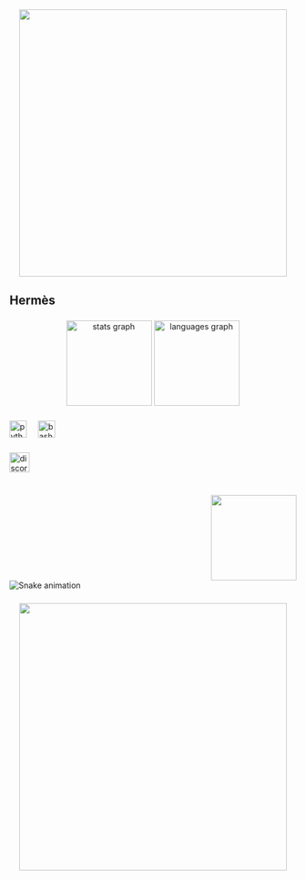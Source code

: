 <div align="center">
  <img height="470" src="https://media.discordapp.net/attachments/1192239887664037910/1197630615651111055/header.png?ex=65bbf76d&is=65a9826d&hm=d663591c5ba10bdcf27cce78af89fccfe8020948eb92f8a43574259ae2bb9eeb&=&format=webp&quality=lossless"  />
</div>

###

<h2 align="left">Hermès</h2>

###

<div align="center">
  <img src="https://github-readme-stats.vercel.app/api?username=Hermesssssssss&hide_title=false&hide_rank=false&show_icons=true&include_all_commits=true&count_private=true&disable_animations=false&theme=gotham&locale=en&hide_border=false" height="150" alt="stats graph"  />
  <img src="https://github-readme-stats.vercel.app/api/top-langs?username=Hermesssssssss&locale=en&hide_title=false&layout=compact&card_width=320&langs_count=5&theme=gotham&hide_border=false" height="150" alt="languages graph"  />
</div>

###

<div align="left">
  <img src="https://cdn.jsdelivr.net/gh/devicons/devicon/icons/python/python-original.svg" height="30" alt="python logo"  />
  <img width="12" />
  <img src="https://cdn.jsdelivr.net/gh/devicons/devicon/icons/bash/bash-original.svg" height="30" alt="bash logo"  />
</div>

###

<div align="left">
  <img src="https://img.shields.io/static/v1?message=Discord&logo=discord&label=&color=7289DA&logoColor=white&labelColor=&style=for-the-badge" height="35" alt="discord logo"  />
</div>

###

<br clear="both">

<img align="right" height="150" src="https://media.discordapp.net/attachments/1192239887664037910/1197629396622786560/dgajriq-a74048dc-e193-4479-a22a-cssssssss797034c9055.jpg?ex=65bbf64b&is=65a9814b&hm=8952cb97b9f399bd829b95693df6181ab30bfbc18352e10eec973280c1d0a995&=&format=webp&width=671&height=671"  />

###

<br clear="both">

<img src="https://raw.githubusercontent.com/Hermesssssssss/Hermesssssssss/output/snake.svg" alt="Snake animation" />

###

<div align="center">
  <img height="470" src="https://media.discordapp.net/attachments/1192239887664037910/1197630615386849300/footer.png?ex=65bbf76d&is=65a9826d&hm=da6b9a9f1946c6e185f50748435db85863329e6059fc33f2e8250bac788d6c5b&=&format=webp&quality=lossless"  />
</div>

###
